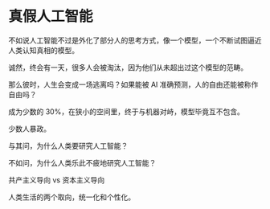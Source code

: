 # 真假人工智能

不如说人工智能不过是外化了部分人的思考方式，像一个模型，一个不断试图逼近人类认知真相的模型。

诚然，终会有一天，很多人会被淘汰，因为他们从未超出过这个模型的范畴。

那么彼时，人生会变成一场逃离吗？如果能被 AI 准确预测，人的自由还能被称作自由吗？

成为少数的 30%，在狭小的空间里，终于与机器对峙，模型毕竟互不包含。

少数人暴政。

与其问，为什么人类要研究人工智能？

不如问，为什么人类乐此不疲地研究人工智能？

共产主义导向 vs 资本主义导向

人类生活的两个取向，统一化和个性化。